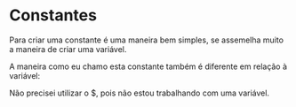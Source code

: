 # **Constantes**

Para criar uma constante é uma maneira bem simples, se assemelha muito a maneira de criar uma variável.

<?php define('nome', 'Luca');?>

A maneira como eu chamo esta constante também é diferente em relação à variável:

<?php echo nome; ?>

Não precisei utilizar o $, pois não estou trabalhando com uma variável.